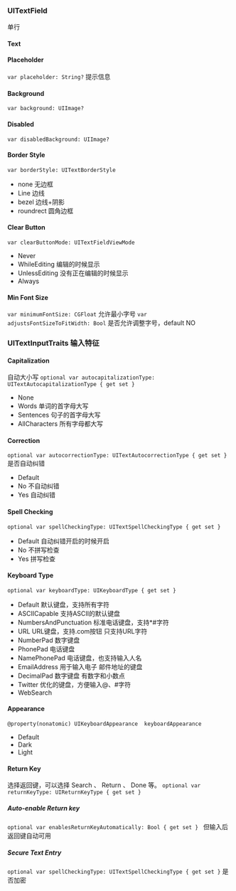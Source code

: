 ### UITextField
单行

#### Text
#### Placeholder 
`var placeholder: String?`  提示信息
#### Background 
`var background: UIImage?`
#### Disabled
`var disabledBackground: UIImage?`
#### Border Style
`var borderStyle: UITextBorderStyle`
- none   无边框
- Line   边线
- bezel  边线+阴影
- roundrect  圆角边框

#### Clear Button
`var clearButtonMode: UITextFieldViewMode`
- Never 
- WhileEditing   编辑的时候显示
- UnlessEditing  没有正在编辑的时候显示
- Always 

#### Min Font Size
`var minimumFontSize: CGFloat`   允许最小字号
`var adjustsFontSizeToFitWidth: Bool` 是否允许调整字号，default NO

### UITextInputTraits  输入特征
#### Capitalization
自动大小写
`optional var autocapitalizationType: UITextAutocapitalizationType { get set }`
- None
- Words 单词的首字母大写
- Sentences  句子的首字母大写
- AllCharacters 所有字母都大写

#### Correction
`optional var autocorrectionType: UITextAutocorrectionType { get set } ` 是否自动纠错
- Default
- No 不自动纠错
- Yes  自动纠错

#### Spell Checking
`optional var spellCheckingType: UITextSpellCheckingType { get set } `
- Default  自动纠错开启的时候开启
- No 不拼写检查
- Yes  拼写检查

#### Keyboard Type
`optional var keyboardType: UIKeyboardType { get set } `
- Default   默认键盘，支持所有字符     
- ASCIICapable 支持ASCII的默认键盘
- NumbersAndPunctuation 标准电话键盘，支持*#字符
- URL  URL键盘，支持.com按钮 只支持URL字符
- NumberPad 数字键盘 
- PhonePad 电话键盘
- NamePhonePad 电话键盘，也支持输入人名
- EmailAddress 用于输入电子 邮件地址的键盘    
- DecimalPad 数字键盘 有数字和小数点
- Twitter 优化的键盘，方便输入@、#字符
- WebSearch

#### Appearance
`@property(nonatomic) UIKeyboardAppearance  keyboardAppearance `
- Default
- Dark
- Light

#### Return Key
 选择返回键，可以选择 Search 、 Return 、 Done 等。
`optional var returnKeyType: UIReturnKeyType { get set } `


##### Auto-enable Return key
`optional var enablesReturnKeyAutomatically: Bool { get set } `
但输入后返回键自动可用

##### Secure Text Entry
`optional var spellCheckingType: UITextSpellCheckingType { get set }`
是否加密
